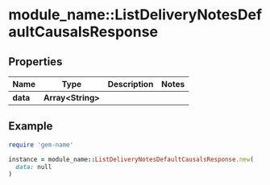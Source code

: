 # module_name::ListDeliveryNotesDefaultCausalsResponse

## Properties

| Name | Type | Description | Notes |
| ---- | ---- | ----------- | ----- |
| **data** | **Array&lt;String&gt;** |  |  |

## Example

```ruby
require 'gem-name'

instance = module_name::ListDeliveryNotesDefaultCausalsResponse.new(
  data: null
)
```

